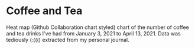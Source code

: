 # Coffee and Tea
Heat map (Github Collaboration chart styled) chart of the number of coffee and tea drinks I've had from January 3, 2021 to April 13, 2021. Data was tediously (:((() extracted from my personal journal. 
